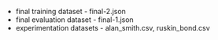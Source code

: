 - final training dataset - final-2.json
- final evaluation dataset - final-1.json
- experimentation datasets - alan_smith.csv, ruskin_bond.csv
